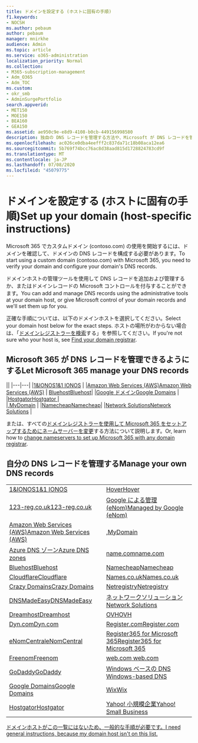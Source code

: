 ```yaml
---
title: ドメインを設定する (ホストに固有の手順)
f1.keywords:
- NOCSH
ms.author: pebaum
author: pebaum
manager: mnirkhe
audience: Admin
ms.topic: article
ms.service: o365-administration
localization_priority: Normal
ms.collection:
- M365-subscription-management
- Adm_O365
- Adm_TOC
ms.custom:
- okr_smb
- AdminSurgePortfolio
search.appverid:
- MET150
- MOE150
- BEA160
- GEA150
ms.assetid: ae950c9e-e8d9-4108-b0cb-449156998580
description: 独自の DNS レコードを管理する方法や、Microsoft が DNS レコードを管理できるようにする方法について説明します。
ms.openlocfilehash: ac026ce0dba4eefff2c837da71c18b08aca12ea6
ms.sourcegitcommit: 5b769f74bcc76ac8d38aad815d1728824783cd9f
ms.translationtype: MT
ms.contentlocale: ja-JP
ms.lasthandoff: 07/08/2020
ms.locfileid: "45079775"
---
```

# <a name="set-up-your-domain-host-specific-instructions"></a><span data-ttu-id="26765-103">ドメインを設定する (ホストに固有の手順)</span><span class="sxs-lookup"><span data-stu-id="26765-103">Set up your domain (host-specific instructions)</span></span>

<span data-ttu-id="26765-104">Microsoft 365 でカスタムドメイン (contoso.com) の使用を開始するには、ドメインを確認して、ドメインの DNS レコードを構成する必要があります。</span><span class="sxs-lookup"><span data-stu-id="26765-104">To start using a custom domain (contoso.com) with Microsoft 365, you need to verify your domain and configure your domain's DNS records.</span></span> 
  
<span data-ttu-id="26765-105">ドメインホストの管理ツールを使用して DNS レコードを追加および管理するか、またはドメインレコードの Microsoft コントロールを付与することができます。</span><span class="sxs-lookup"><span data-stu-id="26765-105">You can add and manage DNS records using the administrative tools at your domain host, or give Microsoft control of your domain records and we'll set them up for you.</span></span>
  
<span data-ttu-id="26765-106">正確な手順については、以下のドメインホストを選択してください。</span><span class="sxs-lookup"><span data-stu-id="26765-106">Select your domain host below for the exact steps.</span></span> <span data-ttu-id="26765-107">ホストの場所がわからない場合は、「[ドメインレジストラーを検索](find-your-domain-registrar.md)する」を参照してください。</span><span class="sxs-lookup"><span data-stu-id="26765-107">If you're not sure who your host is, see [Find your domain registrar](find-your-domain-registrar.md).</span></span>
  

## <a name="let-microsoft-365-manage-your-dns-records"></a><span data-ttu-id="26765-108">Microsoft 365 が DNS レコードを管理できるようにする</span><span class="sxs-lookup"><span data-stu-id="26765-108">Let Microsoft 365 manage your DNS records</span></span>

||
|---|---|
|[<span data-ttu-id="26765-109">1&IONOS</span><span class="sxs-lookup"><span data-stu-id="26765-109">1&1 IONOS</span></span>](../dns/change-nameservers-at-1-1-internet.md) |
|[<span data-ttu-id="26765-110">Amazon Web Services (AWS)</span><span class="sxs-lookup"><span data-stu-id="26765-110">Amazon Web Services (AWS)</span></span>](../dns/change-nameservers-at-aws.md) |
 [<span data-ttu-id="26765-111">Bluehost</span><span class="sxs-lookup"><span data-stu-id="26765-111">Bluehost</span></span>](../dns/change-nameservers-at-bluehost.md)|
|[<span data-ttu-id="26765-112">Google ドメイン</span><span class="sxs-lookup"><span data-stu-id="26765-112">Google   Domains</span></span>](../dns/change-nameservers-at-google-domains.md) |
|[<span data-ttu-id="26765-113">Hostgator</span><span class="sxs-lookup"><span data-stu-id="26765-113">Hostgator   </span></span>](../dns/change-nameservers-at-hostgator.md)  |  
|[<span data-ttu-id="26765-114">,</span><span class="sxs-lookup"><span data-stu-id="26765-114">MyDomain</span></span>](../dns/change-nameservers-at-mydomain.md) | 
|[<span data-ttu-id="26765-115">Namecheap</span><span class="sxs-lookup"><span data-stu-id="26765-115">Namecheap</span></span>](../dns/change-nameservers-at-namecheap.md)|
|[<span data-ttu-id="26765-116">Network Solutions</span><span class="sxs-lookup"><span data-stu-id="26765-116">Network Solutions</span></span>](../dns/change-nameservers-at-network-solutions.md) |  

<span data-ttu-id="26765-117">または、すべての[ドメインレジストラーを使用して Microsoft 365 をセットアップするためにネームサーバーを変更](change-nameservers-at-any-domain-registrar.md)する方法について説明します。</span><span class="sxs-lookup"><span data-stu-id="26765-117">Or, learn how to [change nameservers to set up Microsoft 365 with any domain registrar](change-nameservers-at-any-domain-registrar.md).</span></span>

## <a name="manage-your-own-dns-records"></a><span data-ttu-id="26765-118">自分の DNS レコードを管理する</span><span class="sxs-lookup"><span data-stu-id="26765-118">Manage your own DNS records</span></span>

|                           |                          |
|---------------------------|--------------------------|
| [<span data-ttu-id="26765-119">1&IONOS</span><span class="sxs-lookup"><span data-stu-id="26765-119">1&1 IONOS</span></span>](../dns/create-dns-records-at-1-1-internet.md) | [<span data-ttu-id="26765-120">Hover</span><span class="sxs-lookup"><span data-stu-id="26765-120">Hover</span></span>](../dns/create-dns-records-at-hover.md) |
| [<span data-ttu-id="26765-121">123-reg.co.uk</span><span class="sxs-lookup"><span data-stu-id="26765-121">123-reg.co.uk</span></span>](../dns/create-dns-records-at-123-reg-co-uk.md) | [<span data-ttu-id="26765-122">Google による管理 (eNom)</span><span class="sxs-lookup"><span data-stu-id="26765-122">Managed   by Google (eNom)</span></span>](../dns/create-dns-records-for-domain-managed-by-google-enom.md)|
| [<span data-ttu-id="26765-123">Amazon Web Services (AWS)</span><span class="sxs-lookup"><span data-stu-id="26765-123">Amazon Web Services (AWS)</span></span>](../dns/create-dns-records-at-aws.md) | [<span data-ttu-id="26765-124">,</span><span class="sxs-lookup"><span data-stu-id="26765-124">MyDomain</span></span>](../dns/create-dns-records-at-mydomain.md) |
| [<span data-ttu-id="26765-125">Azure DNS ゾーン</span><span class="sxs-lookup"><span data-stu-id="26765-125">Azure DNS zones</span></span>](../dns/create-dns-records-for-azure-dns-zones.md) | [<span data-ttu-id="26765-126">name.com</span><span class="sxs-lookup"><span data-stu-id="26765-126">name.com</span></span>](../dns/create-dns-records-at-name-com.md) |
| [<span data-ttu-id="26765-127">Bluehost</span><span class="sxs-lookup"><span data-stu-id="26765-127">Bluehost</span></span>](../dns/create-dns-records-at-bluehost.md) | [<span data-ttu-id="26765-128">Namecheap</span><span class="sxs-lookup"><span data-stu-id="26765-128">Namecheap</span></span>](../dns/create-dns-records-at-namecheap.md)|
| [<span data-ttu-id="26765-129">Cloudflare</span><span class="sxs-lookup"><span data-stu-id="26765-129">Cloudflare</span></span>](../dns/create-dns-records-at-cloudflare.md)| [<span data-ttu-id="26765-130">Names.co.uk</span><span class="sxs-lookup"><span data-stu-id="26765-130">Names.co.uk</span></span>](../dns/create-dns-records-at-names-co-uk.md) |
|  [<span data-ttu-id="26765-131">Crazy Domains</span><span class="sxs-lookup"><span data-stu-id="26765-131">Crazy Domains</span></span>](../dns/create-dns-records-at-crazy-domains.md)| [<span data-ttu-id="26765-132">Netregistry</span><span class="sxs-lookup"><span data-stu-id="26765-132">Netregistry</span></span>](../dns/create-dns-records-at-netregistry.md) |
|[<span data-ttu-id="26765-133">DNSMadeEasy</span><span class="sxs-lookup"><span data-stu-id="26765-133">DNSMadeEasy</span></span>](../dns/create-dns-records-at-dnsmadeeasy.md) | [<span data-ttu-id="26765-134">ネットワークソリューション</span><span class="sxs-lookup"><span data-stu-id="26765-134">Network   Solutions</span></span>](../dns/create-dns-records-at-network-solutions.md) |
|[<span data-ttu-id="26765-135">Dreamhost</span><span class="sxs-lookup"><span data-stu-id="26765-135">Dreamhost</span></span>](../dns/create-dns-records-at-dreamhost.md)  | [<span data-ttu-id="26765-136">OVH</span><span class="sxs-lookup"><span data-stu-id="26765-136">OVH</span></span>](../dns/create-dns-records-at-ovh.md) |
|  [<span data-ttu-id="26765-137">Dyn.com</span><span class="sxs-lookup"><span data-stu-id="26765-137">Dyn.com</span></span>](../dns/create-dns-records-at-dyn-com.md) | [<span data-ttu-id="26765-138">Register.com</span><span class="sxs-lookup"><span data-stu-id="26765-138">Register.com</span></span>](../dns/create-dns-records-at-register-com.md) |
| [<span data-ttu-id="26765-139">eNomCentral</span><span class="sxs-lookup"><span data-stu-id="26765-139">eNomCentral</span></span>](../dns/create-dns-records-at-enomcentral.md)| [<span data-ttu-id="26765-140">Register365 for Microsoft 365</span><span class="sxs-lookup"><span data-stu-id="26765-140">Register365 for Microsoft 365</span></span>](../dns/create-dns-records-at-register365.md)  |
| [<span data-ttu-id="26765-141">Freenom</span><span class="sxs-lookup"><span data-stu-id="26765-141">Freenom</span></span>](../dns/create-dns-records-at-freenom.md) | [<span data-ttu-id="26765-142">web.com</span><span class="sxs-lookup"><span data-stu-id="26765-142"> web.com </span></span>](../dns/create-dns-records-at-web-com.md)|
|[<span data-ttu-id="26765-143">GoDaddy</span><span class="sxs-lookup"><span data-stu-id="26765-143">GoDaddy</span></span>](../dns/create-dns-records-at-godaddy.md)|[<span data-ttu-id="26765-144">Windows ベースの DNS</span><span class="sxs-lookup"><span data-stu-id="26765-144"> Windows-based DNS</span></span>](../dns/create-dns-records-using-windows-based-dns.md)   |
| [<span data-ttu-id="26765-145">Google Domains</span><span class="sxs-lookup"><span data-stu-id="26765-145">Google Domains</span></span>](../dns/create-dns-records-at-google-domains.md) |[<span data-ttu-id="26765-146">Wix</span><span class="sxs-lookup"><span data-stu-id="26765-146">Wix</span></span>](../dns/create-dns-records-at-wix.md) |
|[<span data-ttu-id="26765-147">Hostgator</span><span class="sxs-lookup"><span data-stu-id="26765-147">Hostgator</span></span>](../dns/create-dns-records-at-hostgator.md)  | [<span data-ttu-id="26765-148">Yahoo!  小規模企業</span><span class="sxs-lookup"><span data-stu-id="26765-148">Yahoo!   Small Business</span></span>](../dns/create-dns-records-at-yahoo-small-business.md)  |

[<span data-ttu-id="26765-149">ドメインホストがこの一覧にはないため、一般的な手順が必要です。</span><span class="sxs-lookup"><span data-stu-id="26765-149">I need general instructions, because my domain host isn't on this list. </span></span>](create-dns-records-at-any-dns-hosting-provider.md)
   
